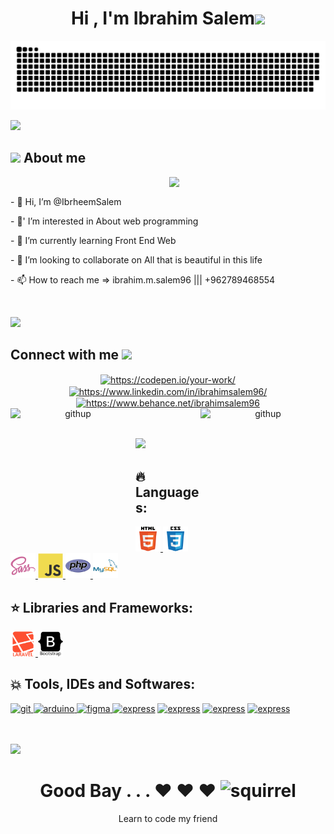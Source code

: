 <h1 align="center">Hi , I'm Ibrahim Salem<img src="https://media.giphy.com/media/hvRJCLFzcasrR4ia7z/giphy.gif" width="35"></h1>


  <p align="center">
  <img src="https://raw.githubusercontent.com/Elanza-48/Elanza-48/main/resources/img/github-contribution-grid-snake.svg" alt="snake"></center>
</p>

<a href="#"><img src="https://user-images.githubusercontent.com/73097560/115834477-dbab4500-a447-11eb-908a-139a6edaec5c.gif"></a>


<p align="center">

 ## <picture><img src = "https://github.com/7oSkaaa/7oSkaaa/blob/main/Images/about_me.gif?raw=true" width = 50px></picture> About me

<picture> <img align="right" src="https://github.com/7oSkaaa/7oSkaaa/blob/main/Images/Right_Side.gif?raw=true" width = 250px></picture>
</p>

<br>

<p>- 👋 Hi, I’m @IbrheemSalem<p>
<p>- 👀' I’m interested in About web programming<p>
<p>- 🌱 I’m currently learning Front End Web</p>
<p>- 💞️ I’m looking to collaborate on All that is beautiful in this life<p> 
<p>- 📫 How to reach me => ibrahim.m.salem96 ||| +962789468554<p> 

<br>

<a href="#"><img src="https://user-images.githubusercontent.com/73097560/115834477-dbab4500-a447-11eb-908a-139a6edaec5c.gif"></a>


<h2> Connect with me <img src='https://raw.githubusercontent.com/ShahriarShafin/ShahriarShafin/main/Assets/handshake.gif' width="100px"> </h2>       
<p align="center" ><a href="https://codepen.io/your-work/" target="blank"><img align="center" src="https://raw.githubusercontent.com/rahuldkjain/github-profile-readme-generator/master/src/images/icons/Social/codepen.svg" alt="https://codepen.io/your-work/" height="40" width="40" /></a>
<a href="www.linkedin.com/in/ibrahimsalem96" target="blank"><img align="center" padding="10" src="https://raw.githubusercontent.com/rahuldkjain/github-profile-readme-generator/master/src/images/icons/Social/linked-in-alt.svg" alt="https://www.linkedin.com/in/ibrahimsalem96/" height="40" width="40" /></a>
<a href="https://www.behance.net/ibrahimsalem96" target="blank"><img align="center" src="https://raw.githubusercontent.com/rahuldkjain/github-profile-readme-generator/master/src/images/icons/Social/behance.svg" alt="https://www.behance.net/ibrahimsalem96" height="40" width="40" /></a>
<br>
<a href="#"><img align="left" src="https://octodex.github.com/images/daftpunktocat-guy.gif" alt="githup" height="200" width="200" /></a>
<a href="#"><img align="right" src="https://octodex.github.com/images/daftpunktocat-thomas.gif"alt="githup" height="200" width="200" /></a>

</p>


<br><br>
<a href="#"><img src="https://user-images.githubusercontent.com/73097560/115834477-dbab4500-a447-11eb-908a-139a6edaec5c.gif"></a>


  ## 🔥 Languages:

<p align="left"> 
<a href="https://www.w3.org/html/" target="_blank" rel="noreferrer"> <img src="https://raw.githubusercontent.com/devicons/devicon/master/icons/html5/html5-original-wordmark.svg" alt="html5" width="40" height="40" /> </a>
<a href="https://www.w3schools.com/css/" target="_blank" rel="noreferrer"> <img src="https://raw.githubusercontent.com/devicons/devicon/master/icons/css3/css3-original-wordmark.svg"  alt="css3" width="40" height="40" /> </a>
<a href="https://sass-lang.com" target="_blank" rel="noreferrer"> <img src="https://raw.githubusercontent.com/devicons/devicon/master/icons/sass/sass-original.svg" alt="sass" width="40" height="40" /> </a>
<a href="https://developer.mozilla.org/en-US/docs/Web/JavaScript" target="_blank" rel="noreferrer"> <img src="https://raw.githubusercontent.com/devicons/devicon/master/icons/javascript/javascript-original.svg" alt="javascript" width="40" height="40" /> </a>
<a href="https://www.php.net" target="_blank" rel="noreferrer"> <img src="https://raw.githubusercontent.com/devicons/devicon/master/icons/php/php-original.svg" alt="php" width="40" height="40" /> </a>      
<a href="https://www.mysql.com/" target="_blank" rel="noreferrer"> <img src="https://raw.githubusercontent.com/devicons/devicon/master/icons/mysql/mysql-original-wordmark.svg" alt="mysql" width="40" height="40" /> </a>
</p>

  
   
  ## ⭐️ Libraries and Frameworks:

<p align="left"> 
</a> <a href="https://laravel.com/" target="_blank" rel="noreferrer"> <img src="https://raw.githubusercontent.com/devicons/devicon/master/icons/laravel/laravel-plain-wordmark.svg" alt="laravel" width="40" height="40" /> </a>
<a href="https://getbootstrap.com" target="_blank" rel="noreferrer"> <img src="https://raw.githubusercontent.com/devicons/devicon/master/icons/bootstrap/bootstrap-plain-wordmark.svg" alt="bootstrap" width="40" height="40" /> </a>
      
</p>

   ##  💥  Tools, IDEs and Softwares:

<p align="left"> 
<a href="https://git-scm.com/" target="_blank" rel="noreferrer"> <img src="https://www.vectorlogo.zone/logos/git-scm/git-scm-icon.svg" alt="git" width="40" height="40" /> </a>
<a href="https://www.arduino.cc/" target="_blank" rel="noreferrer"> <img src="https://cdn.worldvectorlogo.com/logos/arduino-1.svg" alt="arduino" width="40" height="40" /> </a>
<a href="https://www.figma.com/" target="_blank" rel="noreferrer"> <img src="https://www.vectorlogo.zone/logos/figma/figma-icon.svg" alt="figma" width="40" height="40" /> </a>
<a href="https://www.mathworks.com/products/matlab.html"> <img src="https://img.stackshare.io/service/1214/h5g3etjnacmazg8oq17z.jpeg" alt="express" width="43" height="37" /></a>
<a href="https://www.blender.org/"> <img src="https://upload.wikimedia.org/wikipedia/commons/thumb/0/0c/Blender_logo_no_text.svg/587px-Blender_logo_no_text.svg.png" alt="express" width="43" height="37" /></a>
<a href="https://www.postman.com/"> <img src="https://www.vectorlogo.zone/logos/getpostman/getpostman-icon.svg" alt="express" width="43" height="37" /></a>
<a href="https://react.dev/"> <img src="  https://reactnative.dev/img/header_logo.svg" alt="express" width="43" height="37" /></a>

 
</p>
<br><br>
<a href="https://www.youtube.com/watch?v=dQw4w9WgXcQ"><img src="https://user-images.githubusercontent.com/73097560/115834477-dbab4500-a447-11eb-908a-139a6edaec5c.gif"></a>

<h1 align="center">Good Bay . . . ❤️ ❤️ ❤️
<img src="https://themusictherapycenter.files.wordpress.com/2019/09/o1qp7h0.gif?w=300&h=219&zoom=2" alt="squirrel" height="200"/> 
</h1>
<p align="center">Learn to code my friend</p>
